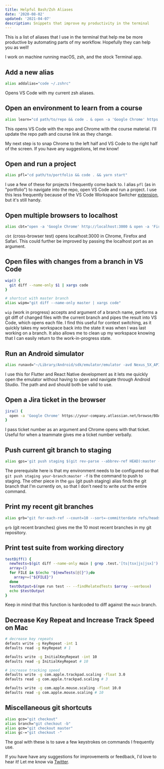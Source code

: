 ```yaml
---
title: Helpful Bash/Zsh Aliases
date: '2020-08-02'
updated: '2021-04-07'
description: Snippets that improve my productivity in the terminal
---
```


This is a list of aliases that I use in the terminal that help me be more productive by automating parts of my workflow. Hopefully they can help you as well!

I work on machine running macOS, zsh, and the stock Terminal app.

## Add a new alias

```bash
alias addalias="code ~/.zshrc"
```

Opens VS Code with my current zsh aliases.

## Open an environment to learn from a course

```bash
alias learn="cd path/to/repo && code . & open -a 'Google Chrome' https://link-to-current-course.com"
```

This opens VS Code with the repo and Chrome with the course material. I'll update the repo path and course link as they change.

My next step is to snap Chrome to the left half and VS Code to the right half of the screen. If you have any suggestions, let me know!

## Open and run a project

```bash
alias pfl="cd path/to/portfolio && code . && yarn start"
```

I use a few of these for projects I frequently come back to. I alias `pfl` (as in "portfolio") to navigate into the repo, open VS Code and run a project. I use this less frequently because of the VS Code Workspace Switcher [extension](https://github.com/sadesyllas/vscode-workspace-switcher), but it's still handy.

## Open multiple browsers to localhost

```bash
alias cbt="open -a 'Google Chrome' http://localhost:3000 & open -a 'Firefox Developer Edition' http://localhost:3000 & open -a 'Safari' http://localhost:3000"
```

`cbt` (cross-browser test) opens localhost:3000 in Chrome, Firefox and Safari. This could further be improved by passing the localhost port as an argument.

## Open files with changes from a branch in VS Code

```bash
wip() {
  git diff --name-only $1 | xargs code
}

# shortcut with master branch
alias wipm="git diff --name-only master | xargs code"
```

`wip` (work in progress) accepts and argument of a branch name, performs a git diff of changed files with the current branch and pipes the result into VS Code, which opens each file. I find this useful for context switching, as it quickly takes my workspace back into the state it was when I was last working on a branch. It also allows me to clean up my workspace knowing that I can easily return to the work-in-progress state.

## Run an Android simulator

```bash
alias runavd="~/Library/Android/sdk/emulator/emulator -avd Nexus_5X_API_28"
```

I use this for Flutter and React Native development as it lets me quickly open the emulator without having to open and navigate through Android Studio. The path and avd should both be valid to use.

## Open a Jira ticket in the browser

```bash
jira() {
  open -a 'Google Chrome' https://your-company.atlassian.net/browse/BOARD-$1
}
```

I pass ticket number as an argument and Chrome opens with that ticket. Useful for when a teammate gives me a ticket number verbally.

## Push current git branch to staging

```bash
alias gps='git push staging $(git rev-parse --abbrev-ref HEAD):master -f'
```

The prerequisite here is that my environment needs to be configured so that `git push staging your-branch:master -f` is the command to push to staging. The other piece in the `gps` (git push staging) alias finds the git branch that I'm currently on, so that I don't need to write out the entire command.

## Print my recent git branches

```bash
alias grb="git for-each-ref --count=10 --sort=-committerdate refs/heads/ --format='%(refname:short)'"
```

`grb` (git recent branches) gives me the 10 most recent branches in my git repository.

## Print test suite from working directory

```bash
testDiff() {
  newTests=$(git diff --name-only main | grep .test.'[ts|tsx|js|jsx]')
  array=()
  for FILE in $(echo "${newTests[@]}");do
    array+=("${FILE}")
  done
  testOutput=$(npm run test -- --findRelatedTests $array --verbose)
  echo $testOutput
}
```

Keep in mind that this function is hardcoded to diff against the `main` branch.

## Decrease Key Repeat and Increase Track Speed on Mac

```bash
# decrease key repeats
defauts write -g KeyRepeat -int 1
defaults read -g KeyRepeat # 1

defaults write -g InitialKeyRepeat -int 10
defaults read -g InitialKeyRepeat # 10

# increase tracking speed
defaults write -g com.apple.trackpad.scaling -float 3.0
defaults read -g com.apple.trackpad.scaling # 3

defaults write -g com.apple.mouse.scaling -float 10.0
defaults read -g com.apple.mouse.scaling # 10
```

## Miscellaneous git shortcuts

```bash
alias gco="git checkout"
alias branch="git checkout -b"
alias gcm="git checkout master"
alias gc-="git checkout -"
```

The goal with these is to save a few keystrokes on commands I frequently use.

If you have have any suggestions for improvements or feedback, I'd love to hear it! Let me know via [Twitter](https://twitter.com/andreidobrinski).
